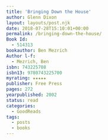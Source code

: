 ```yaml
---
title: 'Bringing Down the House'
author: Glenn Dixon
layout: layouts/post.njk
date: 2018-07-28T15:10:01+00:00
permalink: /bringing-down-the-house/
Book Id:
  - 514313
bookauthor: Ben Mezrich
Author l-f:
  - Mezrich, Ben
isbn: 743225708
isbn13: 9780743225700
myrating: ★★★★★
publisher: Free Press
pages: 272
yearpublished: 2002
status: read
categories:
  - GoodReads
tags:
  - posts
  - books
---
```

